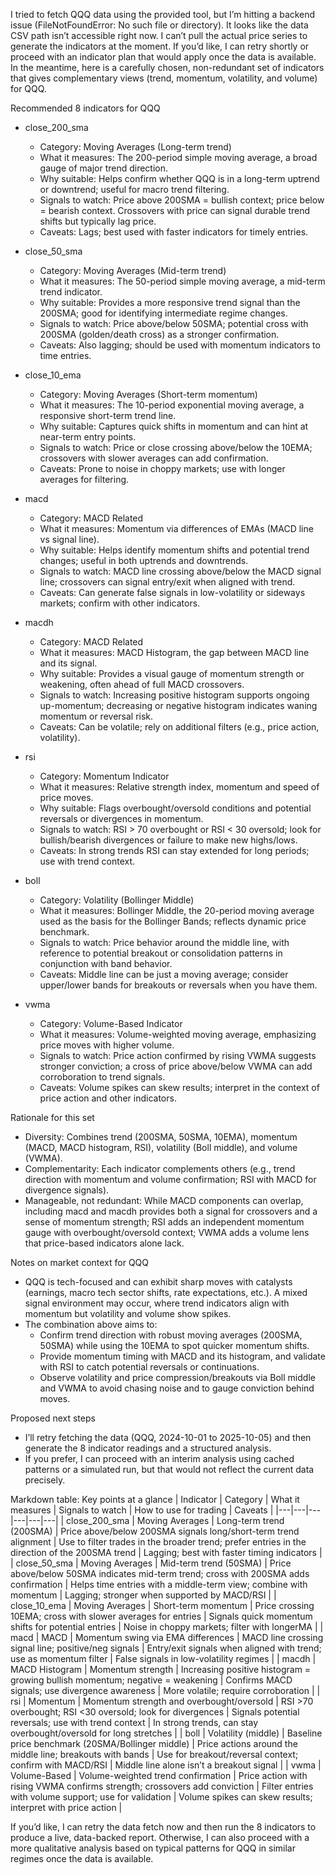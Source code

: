 I tried to fetch QQQ data using the provided tool, but I’m hitting a backend issue (FileNotFoundError: No such file or directory). It looks like the data CSV path isn’t accessible right now. I can’t pull the actual price series to generate the indicators at the moment. If you’d like, I can retry shortly or proceed with an indicator plan that would apply once the data is available. In the meantime, here is a carefully chosen, non-redundant set of indicators that gives complementary views (trend, momentum, volatility, and volume) for QQQ.

Recommended 8 indicators for QQQ
- close_200_sma
  - Category: Moving Averages (Long-term trend)
  - What it measures: The 200-period simple moving average, a broad gauge of major trend direction.
  - Why suitable: Helps confirm whether QQQ is in a long-term uptrend or downtrend; useful for macro trend filtering.
  - Signals to watch: Price above 200SMA = bullish context; price below = bearish context. Crossovers with price can signal durable trend shifts but typically lag price.
  - Caveats: Lags; best used with faster indicators for timely entries.

- close_50_sma
  - Category: Moving Averages (Mid-term trend)
  - What it measures: The 50-period simple moving average, a mid-term trend indicator.
  - Why suitable: Provides a more responsive trend signal than the 200SMA; good for identifying intermediate regime changes.
  - Signals to watch: Price above/below 50SMA; potential cross with 200SMA (golden/death cross) as a stronger confirmation.
  - Caveats: Also lagging; should be used with momentum indicators to time entries.

- close_10_ema
  - Category: Moving Averages (Short-term momentum)
  - What it measures: The 10-period exponential moving average, a responsive short-term trend line.
  - Why suitable: Captures quick shifts in momentum and can hint at near-term entry points.
  - Signals to watch: Price or close crossing above/below the 10EMA; crossovers with slower averages can add confirmation.
  - Caveats: Prone to noise in choppy markets; use with longer averages for filtering.

- macd
  - Category: MACD Related
  - What it measures: Momentum via differences of EMAs (MACD line vs signal line).
  - Why suitable: Helps identify momentum shifts and potential trend changes; useful in both uptrends and downtrends.
  - Signals to watch: MACD line crossing above/below the MACD signal line; crossovers can signal entry/exit when aligned with trend.
  - Caveats: Can generate false signals in low-volatility or sideways markets; confirm with other indicators.

- macdh
  - Category: MACD Related
  - What it measures: MACD Histogram, the gap between MACD line and its signal.
  - Why suitable: Provides a visual gauge of momentum strength or weakening, often ahead of full MACD crossovers.
  - Signals to watch: Increasing positive histogram supports ongoing up-momentum; decreasing or negative histogram indicates waning momentum or reversal risk.
  - Caveats: Can be volatile; rely on additional filters (e.g., price action, volatility).

- rsi
  - Category: Momentum Indicator
  - What it measures: Relative strength index, momentum and speed of price moves.
  - Why suitable: Flags overbought/oversold conditions and potential reversals or divergences in momentum.
  - Signals to watch: RSI > 70 overbought or RSI < 30 oversold; look for bullish/bearish divergences or failure to make new highs/lows.
  - Caveats: In strong trends RSI can stay extended for long periods; use with trend context.

- boll
  - Category: Volatility (Bollinger Middle)
  - What it measures: Bollinger Middle, the 20-period moving average used as the basis for the Bollinger Bands; reflects dynamic price benchmark.
  - Signals to watch: Price behavior around the middle line, with reference to potential breakout or consolidation patterns in conjunction with band behavior.
  - Caveats: Middle line can be just a moving average; consider upper/lower bands for breakouts or reversals when you have them.

- vwma
  - Category: Volume-Based Indicator
  - What it measures: Volume-weighted moving average, emphasizing price moves with higher volume.
  - Signals to watch: Price action confirmed by rising VWMA suggests stronger conviction; a cross of price above/below VWMA can add corroboration to trend signals.
  - Caveats: Volume spikes can skew results; interpret in the context of price action and other indicators.

Rationale for this set
- Diversity: Combines trend (200SMA, 50SMA, 10EMA), momentum (MACD, MACD histogram, RSI), volatility (Boll middle), and volume (VWMA).
- Complementarity: Each indicator complements others (e.g., trend direction with momentum and volume confirmation; RSI with MACD for divergence signals).
- Manageable, not redundant: While MACD components can overlap, including macd and macdh provides both a signal for crossovers and a sense of momentum strength; RSI adds an independent momentum gauge with overbought/oversold context; VWMA adds a volume lens that price-based indicators alone lack.

Notes on market context for QQQ
- QQQ is tech-focused and can exhibit sharp moves with catalysts (earnings, macro tech sector shifts, rate expectations, etc.). A mixed signal environment may occur, where trend indicators align with momentum but volatility and volume show spikes.
- The combination above aims to:
  - Confirm trend direction with robust moving averages (200SMA, 50SMA) while using the 10EMA to spot quicker momentum shifts.
  - Provide momentum timing with MACD and its histogram, and validate with RSI to catch potential reversals or continuations.
  - Observe volatility and price compression/breakouts via Boll middle and VWMA to avoid chasing noise and to gauge conviction behind moves.

Proposed next steps
- I’ll retry fetching the data (QQQ, 2024-10-01 to 2025-10-05) and then generate the 8 indicator readings and a structured analysis.
- If you prefer, I can proceed with an interim analysis using cached patterns or a simulated run, but that would not reflect the current data precisely.

Markdown table: Key points at a glance
| Indicator | Category | What it measures | Signals to watch | How to use for trading | Caveats |
|---|---|---|---|---|---|
| close_200_sma | Moving Averages | Long-term trend (200SMA) | Price above/below 200SMA signals long/short-term trend alignment | Use to filter trades in the broader trend; prefer entries in the direction of the 200SMA trend | Lagging; best with faster timing indicators |
| close_50_sma | Moving Averages | Mid-term trend (50SMA) | Price above/below 50SMA indicates mid-term trend; cross with 200SMA adds confirmation | Helps time entries with a middle-term view; combine with momentum | Lagging; stronger when supported by MACD/RSI |
| close_10_ema | Moving Averages | Short-term momentum | Price crossing 10EMA; cross with slower averages for entries | Signals quick momentum shifts for potential entries | Noise in choppy markets; filter with longerMA |
| macd | MACD | Momentum swing via EMA differences | MACD line crossing signal line; positive/neg signals | Entry/exit signals when aligned with trend; use as momentum filter | False signals in low-volatility regimes |
| macdh | MACD Histogram | Momentum strength | Increasing positive histogram = growing bullish momentum; negative = weakening | Confirms MACD signals; use divergence awareness | More volatile; require corroboration |
| rsi | Momentum | Momentum strength and overbought/oversold | RSI >70 overbought; RSI <30 oversold; look for divergences | Signals potential reversals; use with trend context | In strong trends, can stay overbought/oversold for long stretches |
| boll | Volatility (middle) | Baseline price benchmark (20SMA/Bollinger middle) | Price actions around the middle line; breakouts with bands | Use for breakout/reversal context; confirm with MACD/RSI | Middle line alone isn’t a breakout signal |
| vwma | Volume-Based | Volume-weighted trend confirmation | Price action with rising VWMA confirms strength; crossovers add conviction | Filter entries with volume support; use for validation | Volume spikes can skew results; interpret with price action |

If you’d like, I can retry the data fetch now and then run the 8 indicators to produce a live, data-backed report. Otherwise, I can also proceed with a more qualitative analysis based on typical patterns for QQQ in similar regimes once the data is available.